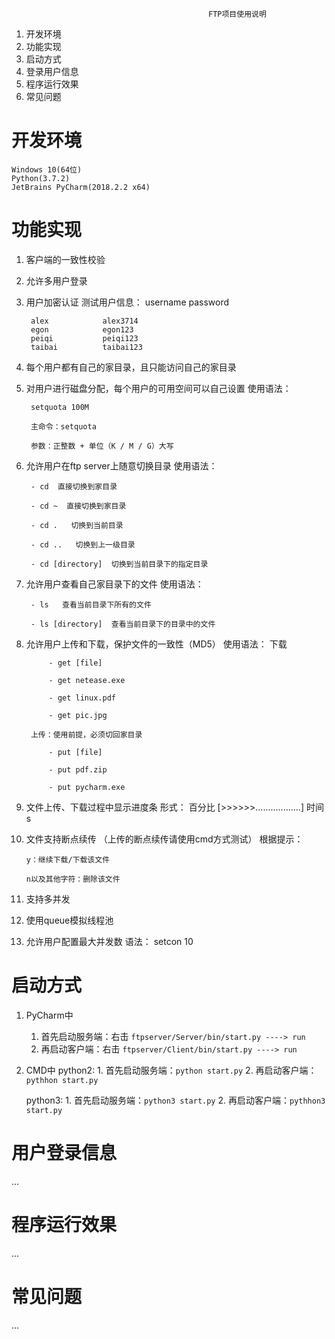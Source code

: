                                                 FTP项目使用说明

1. 开发环境
2. 功能实现
3. 启动方式
4. 登录用户信息
5. 程序运行效果
6. 常见问题



# 开发环境
    Windows 10(64位)
    Python(3.7.2)
    JetBrains PyCharm(2018.2.2 x64)
    
# 功能实现

1. 客户端的一致性校验

2. 允许多用户登录

3. 用户加密认证
    测试用户信息：
        username        password
        
        alex            alex3714
        egon            egon123
        peiqi           peiqi123
        taibai          taibai123
        
4. 每个用户都有自己的家目录，且只能访问自己的家目录
    
5. 对用户进行磁盘分配，每个用户的可用空间可以自己设置
    使用语法：
    
        setquota 100M 
        
        主命令：setquota
        
        参数：正整数 + 单位（K / M / G）大写
        
6. 允许用户在ftp server上随意切换目录
    使用语法：
    
        - cd  直接切换到家目录
        
        - cd ~  直接切换到家目录
        
        - cd .   切换到当前目录
        
        - cd ..   切换到上一级目录
        
        - cd [directory]  切换到当前目录下的指定目录
        
7. 允许用户查看自己家目录下的文件
    使用语法：

        - ls   查看当前目录下所有的文件
        
        - ls [directory]  查看当前目录下的目录中的文件
        
8. 允许用户上传和下载，保护文件的一致性（MD5）
    使用语法：
        下载

            - get [file]
            
            - get netease.exe
            
            - get linux.pdf
            
            - get pic.jpg
            
        上传：使用前提，必须切回家目录
        
            - put [file]
            
            - put pdf.zip
            
            - put pycharm.exe
            
9. 文件上传、下载过程中显示进度条
    形式：
        百分比 [>>>>>>..................] 时间s
    
10. 文件支持断点续传
    （上传的断点续传请使用cmd方式测试）
    根据提示：
    
        y：继续下载/下载该文件
        
        n以及其他字符：删除该文件

11. 支持多并发

12. 使用queue模拟线程池

13. 允许用户配置最大并发数
    语法：
        setcon 10

# 启动方式
1. PyCharm中
    1. 首先启动服务端：右击 `ftpserver/Server/bin/start.py ----> run`
    2. 再启动客户端：右击 `ftpserver/Client/bin/start.py ----> run`
    
2. CMD中
    python2:
        1. 首先启动服务端：`python start.py`
        2. 再启动客户端：`pythhon start.py` 
        
    python3:
        1. 首先启动服务端：`python3 start.py`
        2. 再启动客户端：`pythhon3 start.py` 
        
# 用户登录信息
...

# 程序运行效果
...

# 常见问题
...
